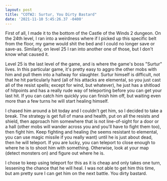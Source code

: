```yaml
--- 
layout: post 
title: "COTW2: Surtur, You Dirty Bastard"
date: '2021-11-10 5:45:26.37 -0400' 
--- 
```

First of all, I made it to the bottom of the Castle of the Winds 2 dungeon. On the 24th level, I ran into a 
weirdness where if I picked up this specific belt from the floor, my game would shit the bed and I could no 
longer save or save-as. Similarly, on level 25 I ran into another one of those, but I don't know what caused it. 

Level 25 is the last level of the game, and is where the game's boss "Surtur" lives. In this particular game, 
it's pretty easy to aggro the other mobs with him and pull them into a hallway for slaughter. Surtur himself is 
difficult, not that he hit particularly hard (all of his attacks are elemental, so you just cast all of the 
resist spells; except for wind, but whatever), he just has a shitload of hitpoints and has a really rude way of 
teleporting before you can get your last hit. If you can catch him quickly you can finish him off, but waiting 
even more than a few turns he will start healing himself. 

I chased him around a bit today and I couldn't get him, so I decided to take a break. The strategy is get full 
of mana and health, put on all the resists and shield, then approach him somewhere that is not line-of-sight for 
a door or a hall (other mobs will wander across you and you'll have to fight them too), then fight him. Keep 
fighting and healing (he seems resistant to elemental, you can use magic missile if you really want) until he is 
just about dead, then he will teleport. If you are lucky, you can teleport to close enough to where he is to 
shoot him with something. Otherwise, look at your map (detect monsters on) and figure out where he is.

I chose to keep using teleport for this as it is cheap and only takes one turn, lessening the chance that he 
will heal. I was not able to get him this time, but am pretty sure I can get him on the next battle. You dirty 
bastard.
